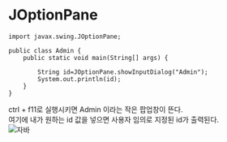 # JOptionPane
```
import javax.swing.JOptionPane;

public class Admin {
	public static void main(String[] args) {
		
		String id=JOptionPane.showInputDialog("Admin");
		System.out.println(id);
	}
}
```
ctrl + f11로 실행시키면 Admin 이라는 작은 팝업창이 뜬다.   
여기에 내가 원하는 id 값을 넣으면 사용자 임의로 지정된 id가 출력된다.   
![자바](https://user-images.githubusercontent.com/76241233/107611580-a932de00-6c87-11eb-8501-2f86cf71be94.png)
